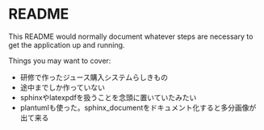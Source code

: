 # README

This README would normally document whatever steps are necessary to get the
application up and running.

Things you may want to cover:

* 研修で作ったジュース購入システムらしきもの
* 途中までしか作っていない
* sphinxやlatexpdfを扱うことを念頭に置いていたみたい
* plantumlも使った。sphinx_documentをドキュメント化すると多分画像が出て来る

